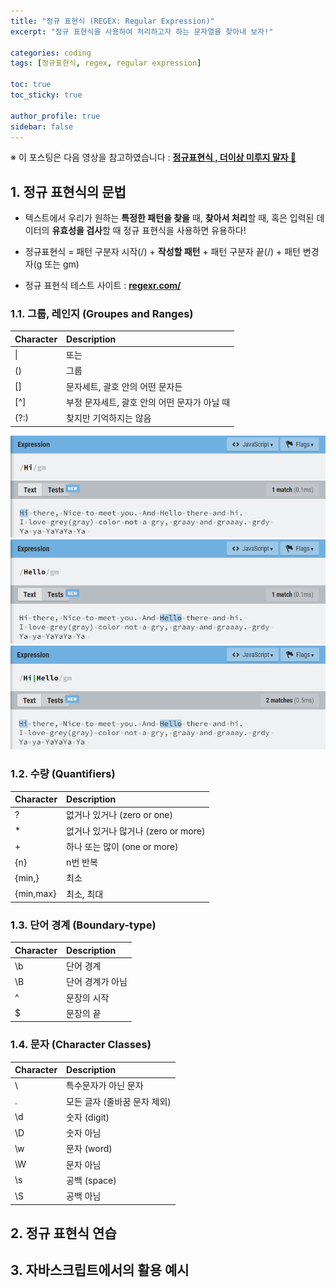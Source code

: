 ```yaml
---
title: "정규 표현식 (REGEX: Regular Expression)"
excerpt: "정규 표현식을 사용하여 처리하고자 하는 문자열을 찾아내 보자!"

categories: coding
tags: [정규표현식, regex, regular expression]

toc: true
toc_sticky: true

author_profile: true
sidebar: false
---
```


※ 이 포스팅은 다음 영상을 참고하였습니다 : [**정규표현식 , 더이상 미루지 말자 🤩**](https://youtu.be/t3M6toIflyQ)

## 1. 정규 표현식의 문법

- 텍스트에서 우리가 원하는 **특정한 패턴을 찾을** 때, **찾아서 처리**할 때, 혹은 입력된 데이터의 **유효성을 검사**할 때 정규 표현식을 사용하면 유용하다!

- 정규표현식 = 패턴 구분자 시작(/) + **작성할 패턴** + 패턴 구분자 끝(/) + 패턴 변경자(g 또는 gm)
<!-- g(global): 매칭되는 다수의 결괏값을 기억 
m(multiline option): 
-->

- 정규 표현식 테스트 사이트 : [**regexr.com/**](https://regexr.com/)

### 1.1. 그룹, 레인지 (Groupes and Ranges)
|Character|Description|
|:---------|:-----------------------------------------| 
|&#124;|또는|
|()|그룹|
|[]|문자세트, 괄호 안의 어떤 문자든|
|[^]|부정 문자세트, 괄호 안의 어떤 문자가 아닐 때|
|(?:)|찾지만 기억하지는 않음|

![hi](/assets\images\regex\hi.PNG)
![hi](/assets\images\regex\hello.PNG)
![hi](/assets\images\regex\hihello.PNG)

### 1.2. 수량 (Quantifiers)
|Character|Description|
|:---------|:--------------------------------| 
|?|없거나 있거나 (zero or one)|
|*|없거나 있거나 많거나 (zero or more)|
|+|하나 또는 많이 (one or more)|
|{n}|n번 반복|
|{min,}|최소|
|{min,max}|최소, 최대|



### 1.3. 단어 경계 (Boundary-type)
|Character|Description|
|:----------|:----------------| 
|\b|단어 경계|
|\B|단어 경계가 아님|
|^|문장의 시작|
|$|문장의 끝|



### 1.4. 문자 (Character Classes)
|Character|Description|
|:----------|:--------------------------| 
|&#92;|특수문자가 아닌 문자|
|.|모든 글자 (줄바꿈 문자 제외)|
|\d|숫자 (digit)|
|\D|숫자 아님|
|\w|문자 (word)|
|\W|문자 아님|
|\s|공백 (space)|
|\S|공백 아님|



## 2. 정규 표현식 연습

## 3. 자바스크립트에서의 활용 예시

<!-- ### 정규 표현식에서 자주 사용하는 메서드 -->

